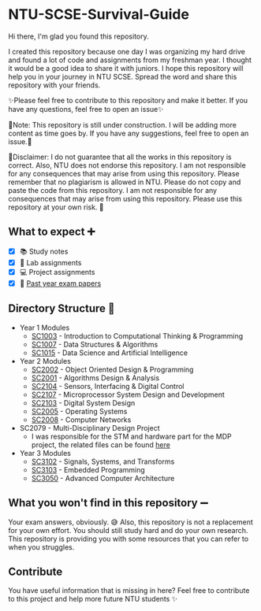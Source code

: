 # NTU-SCSE-Survival-Guide
Hi there, I'm glad you found this repository.

I created this repository because one day I was organizing my hard drive and found a lot of code and assignments from my freshman year. I thought it would be a good idea to share it with juniors. I hope this repository will help you in your journey in NTU SCSE. Spread the word and share this repository with your friends.

:sparkles:Please feel free to contribute to this repository and make it better. If you have any questions, feel free to open an issue:sparkles:

:pushpin:Note: This repository is still under construction. I will be adding more content as time goes by. If you have any suggestions, feel free to open an issue.:pushpin:

:no_entry_sign:Disclaimer: I do not guarantee that all the works in this repository is correct. Also, NTU does not endorse this repository. I am not responsible for any consequences that may arise from using this repository. Please remember that no plagiarism is allowed in NTU. Please do not copy and paste the code from this repository. I am not responsible for any consequences that may arise from using this repository. Please use this repository at your own risk. :no_entry_sign:

## What to expect :heavy_plus_sign:

- [x] :books: Study notes
- [x] :page_with_curl: Lab assignments
- [x] :computer: Project assignments 
- [x] :pencil: [Past year exam papers](https://entuedu-my.sharepoint.com/personal/scse-academics_e_ntu_edu_sg/_layouts/15/onedrive.aspx?id=%2Fpersonal%2Fscse%2Dacademics%5Fe%5Fntu%5Fedu%5Fsg%2FDocuments%2FSCSE%20Past%20Year%20Papers&ga=1)

## Directory Structure :file_folder:
* Year 1 Modules
  * [SC1003](https://github.com/Ry3nG/NTU-SCSE-Survival-Guide/blob/63125223ba3fbce1692d6bb430d10afd18555996/Year1/SC1003) - Introduction to Computational Thinking & Programming 
  * [SC1007](https://github.com/Ry3nG/NTU-SCSE-Survival-Guide/blob/63125223ba3fbce1692d6bb430d10afd18555996/Year1/SC1007) - Data Structures & Algorithms 
  * [SC1015](https://github.com/Ry3nG/NTU-SCSE-Survival-Guide/blob/e838eea947de3046945bb1c5bfa82d6b12342de5/Year1/SC1015) - Data Science and Artificial Intelligence
* Year 2 Modules
  * [SC2002](https://github.com/Ry3nG/NTU-SCSE-Survival-Guide/blob/1c191aafbaf08b72edd439501faf1cfb49756c34/Year2/SC2002) - Object Oriented Design & Programming
  * [SC2001](https://github.com/Ry3nG/NTU-SCSE-Survival-Guide/blob/main/Year2/SC2001) - Algorithms Design & Analysis
  * [SC2104](https://github.com/Ry3nG/NTU-SCSE-Survival-Guide/blob/main/Year2/SC2104) - Sensors, Interfacing & Digital Control
  * [SC2107](https://github.com/Ry3nG/NTU-SCSE-Survival-Guide/blob/main/Year2/SC2107) - Microprocessor System Design and Development
  * [SC2103](https://github.com/Ry3nG/NTU-SCSE-Survival-Guide/tree/main/Year2/SC2103) - Digital System Design
  * [SC2005](https://github.com/Ry3nG/NTU-SCSE-Survival-Guide/tree/main/Year2/SC2005) - Operating Systems
  * [SC2008](https://github.com/Ry3nG/NTU-SCSE-Survival-Guide/tree/main/Year2/SC2008) - Computer Networks
* SC2079 - Multi-Disciplinary Design Project
  * I was responsible for the STM and hardware part for the MDP project, the related files can be found [here](https://github.com/Ry3nG/STM32-Robot-Hardware-Control)
* Year 3 Modules
  * [SC3102](https://github.com/Ry3nG/NTU-SCSE-Survival-Guide/tree/year3-mods/Year3/SC3102) - Signals, Systems, and Transforms
  * [SC3103](https://github.com/Ry3nG/NTU-SCSE-Survival-Guide/tree/year3-mods/Year3/SC3103) - Embedded Programming
  * [SC3050](https://github.com/Ry3nG/NTU-SCSE-Survival-Guide/tree/year3-mods/Year3/SC3050) - Advanced Computer Architecture
## What you won't find in this repository :heavy_minus_sign:
Your exam answers, obviously. :sweat_smile:
Also, this repository is not a replacement for your own effort. You should still study hard and do your own research. This repository is providing you with some resources that you can refer to when you struggles.


## Contribute
You have useful information that is missing in here? 
Feel free to contribute to this project and help more future NTU students :sparkles:
